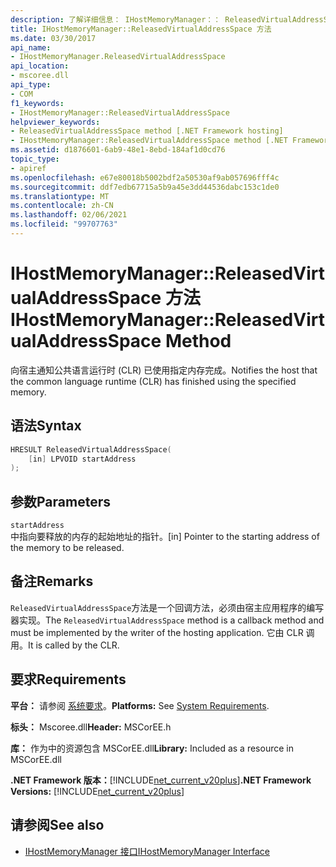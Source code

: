 ```yaml
---
description: 了解详细信息： IHostMemoryManager：： ReleasedVirtualAddressSpace 方法
title: IHostMemoryManager::ReleasedVirtualAddressSpace 方法
ms.date: 03/30/2017
api_name:
- IHostMemoryManager.ReleasedVirtualAddressSpace
api_location:
- mscoree.dll
api_type:
- COM
f1_keywords:
- IHostMemoryManager::ReleasedVirtualAddressSpace
helpviewer_keywords:
- ReleasedVirtualAddressSpace method [.NET Framework hosting]
- IHostMemoryManager::ReleasedVirtualAddressSpace method [.NET Framework hosting]
ms.assetid: d1876601-6ab9-48e1-8ebd-184af1d0cd76
topic_type:
- apiref
ms.openlocfilehash: e67e80018b5002bdf2a50530af9ab057696fff4c
ms.sourcegitcommit: ddf7edb67715a5b9a45e3dd44536dabc153c1de0
ms.translationtype: MT
ms.contentlocale: zh-CN
ms.lasthandoff: 02/06/2021
ms.locfileid: "99707763"
---
```

# <a name="ihostmemorymanagerreleasedvirtualaddressspace-method"></a><span data-ttu-id="49d19-103">IHostMemoryManager::ReleasedVirtualAddressSpace 方法</span><span class="sxs-lookup"><span data-stu-id="49d19-103">IHostMemoryManager::ReleasedVirtualAddressSpace Method</span></span>

<span data-ttu-id="49d19-104">向宿主通知公共语言运行时 (CLR) 已使用指定内存完成。</span><span class="sxs-lookup"><span data-stu-id="49d19-104">Notifies the host that the common language runtime (CLR) has finished using the specified memory.</span></span>  
  
## <a name="syntax"></a><span data-ttu-id="49d19-105">语法</span><span class="sxs-lookup"><span data-stu-id="49d19-105">Syntax</span></span>  
  
```cpp  
HRESULT ReleasedVirtualAddressSpace(  
    [in] LPVOID startAddress  
);  
```  
  
## <a name="parameters"></a><span data-ttu-id="49d19-106">参数</span><span class="sxs-lookup"><span data-stu-id="49d19-106">Parameters</span></span>  

 `startAddress`  
 <span data-ttu-id="49d19-107">中指向要释放的内存的起始地址的指针。</span><span class="sxs-lookup"><span data-stu-id="49d19-107">[in] Pointer to the starting address of the memory to be released.</span></span>  
  
## <a name="remarks"></a><span data-ttu-id="49d19-108">备注</span><span class="sxs-lookup"><span data-stu-id="49d19-108">Remarks</span></span>  

 <span data-ttu-id="49d19-109">`ReleasedVirtualAddressSpace`方法是一个回调方法，必须由宿主应用程序的编写器实现。</span><span class="sxs-lookup"><span data-stu-id="49d19-109">The `ReleasedVirtualAddressSpace` method is a callback method and must be implemented by the writer of the hosting application.</span></span> <span data-ttu-id="49d19-110">它由 CLR 调用。</span><span class="sxs-lookup"><span data-stu-id="49d19-110">It is called by the CLR.</span></span>  
  
## <a name="requirements"></a><span data-ttu-id="49d19-111">要求</span><span class="sxs-lookup"><span data-stu-id="49d19-111">Requirements</span></span>  

 <span data-ttu-id="49d19-112">**平台：** 请参阅 [系统要求](../../get-started/system-requirements.md)。</span><span class="sxs-lookup"><span data-stu-id="49d19-112">**Platforms:** See [System Requirements](../../get-started/system-requirements.md).</span></span>  
  
 <span data-ttu-id="49d19-113">**标头：** Mscoree.dll</span><span class="sxs-lookup"><span data-stu-id="49d19-113">**Header:** MSCorEE.h</span></span>  
  
 <span data-ttu-id="49d19-114">**库：** 作为中的资源包含 MSCorEE.dll</span><span class="sxs-lookup"><span data-stu-id="49d19-114">**Library:** Included as a resource in MSCorEE.dll</span></span>  
  
 <span data-ttu-id="49d19-115">**.NET Framework 版本：**[!INCLUDE[net_current_v20plus](../../../../includes/net-current-v20plus-md.md)]</span><span class="sxs-lookup"><span data-stu-id="49d19-115">**.NET Framework Versions:** [!INCLUDE[net_current_v20plus](../../../../includes/net-current-v20plus-md.md)]</span></span>  
  
## <a name="see-also"></a><span data-ttu-id="49d19-116">请参阅</span><span class="sxs-lookup"><span data-stu-id="49d19-116">See also</span></span>

- [<span data-ttu-id="49d19-117">IHostMemoryManager 接口</span><span class="sxs-lookup"><span data-stu-id="49d19-117">IHostMemoryManager Interface</span></span>](ihostmemorymanager-interface.md)
